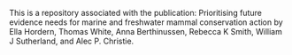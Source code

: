 This is a repository associated with the publication: Prioritising future evidence needs for marine and freshwater mammal conservation action by Ella Hordern, Thomas White, Anna Berthinussen, Rebecca K Smith, William J Sutherland, and Alec P. Christie.
